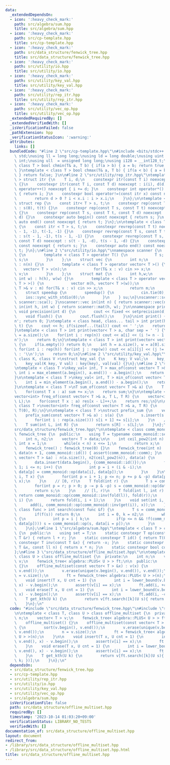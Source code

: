 ```yaml
---
data:
  _extendedDependsOn:
  - icon: ':heavy_check_mark:'
    path: src/algebra/sum.hpp
    title: src/algebra/sum.hpp
  - icon: ':heavy_check_mark:'
    path: src/cp-template.hpp
    title: src/cp-template.hpp
  - icon: ':heavy_check_mark:'
    path: src/data_structure/fenwick_tree.hpp
    title: src/data_structure/fenwick_tree.hpp
  - icon: ':heavy_check_mark:'
    path: src/utility/io.hpp
    title: src/utility/io.hpp
  - icon: ':heavy_check_mark:'
    path: src/utility/key_val.hpp
    title: src/utility/key_val.hpp
  - icon: ':heavy_check_mark:'
    path: src/utility/rep_itr.hpp
    title: src/utility/rep_itr.hpp
  - icon: ':heavy_check_mark:'
    path: src/utility/vec_op.hpp
    title: src/utility/vec_op.hpp
  _extendedRequiredBy: []
  _extendedVerifiedWith: []
  _isVerificationFailed: false
  _pathExtension: hpp
  _verificationStatusIcon: ':warning:'
  attributes:
    links: []
  bundledCode: "#line 2 \"src/cp-template.hpp\"\n#include <bits/stdc++.h>\nusing namespace\
    \ std;\nusing ll = long long;\nusing ld = long double;\nusing uint = unsigned\
    \ int;\nusing ull  = unsigned long long;\nusing i128 = __int128_t;\ntemplate <\
    \ class T > bool chmin(T& a, T b) { if(a > b) { a = b; return true; } return false;\
    \ }\ntemplate < class T > bool chmax(T& a, T b) { if(a < b) { a = b; return true;\
    \ } return false; }\n\n#line 2 \"src/utility/rep_itr.hpp\"\ntemplate < class T\
    \ > struct itr {\n    T i, d;\n    constexpr itr(const T i) noexcept : i(i), d(1)\
    \ {}\n    constexpr itr(const T i, const T d) noexcept : i(i), d(d) {}\n    void\
    \ operator++() noexcept { i += d; }\n    constexpr int operator*() const noexcept\
    \ { return i; }\n    constexpr bool operator!=(const itr x) const noexcept {\n\
    \        return d > 0 ? i < x.i : i > x.i;\n    }\n};\n\ntemplate < class T >\
    \ struct rep {\n    const itr< T > s, t;\n    constexpr rep(const T t) noexcept\
    \ : s(0), t(t) {}\n    constexpr rep(const T s, const T t) noexcept : s(s), t(t)\
    \ {}\n    constexpr rep(const T s, const T t, const T d) noexcept : s(s, d), t(t,\
    \ d) {}\n    constexpr auto begin() const noexcept { return s; }\n    constexpr\
    \ auto end() const noexcept { return t; }\n};\n\ntemplate < class T > struct revrep\
    \ {\n    const itr < T > s, t;\n    constexpr revrep(const T t) noexcept : s(t\
    \ - 1, -1), t(-1, -1) {}\n    constexpr revrep(const T s, const T t) noexcept\
    \ : s(t - 1, -1), t(s - 1, -1) {}\n    constexpr revrep(const T s, const T t,\
    \ const T d) noexcept : s(t - 1, -d), t(s - 1, -d) {}\n    constexpr auto begin()\
    \ const noexcept { return s; }\n    constexpr auto end() const noexcept { return\
    \ t; }\n};\n#line 2 \"src/utility/io.hpp\"\nnamespace scanner {\n    struct sca\
    \ {\n        template < class T > operator T() {\n            T s; cin >> s; return\
    \ s;\n        }\n    };\n    struct vec {\n        int n;\n        vec(int n)\
    \ : n(n) {}\n        template < class T > operator vector< T >() {\n         \
    \   vector< T > v(n);\n            for(T& x : v) cin >> x;\n            return\
    \ v;\n        }\n    };\n    struct mat {\n        int h,w;\n        mat(int h,\
    \ int w) : h(h), w(w) {}\n        template < class T > operator vector< vector<\
    \ T > >() {\n            vector m(h, vector< T >(w));\n            for(vector<\
    \ T >& v : m) for(T& x : v) cin >> x;\n            return m;\n        }\n    };\n\
    \    struct speedup {\n        speedup() {\n            cin.tie(0);\n        \
    \    ios::sync_with_stdio(0);\n        }\n    } su;\n}\nscanner::sca in() { return\
    \ scanner::sca(); }\nscanner::vec in(int n) { return scanner::vec(n); }\nscanner::mat\
    \ in(int h, int w) { return scanner::mat(h, w); }\n\nnamespace printer {\n   \
    \ void precision(int d) {\n        cout << fixed << setprecision(d);\n    }\n\
    \    void flush() {\n        cout.flush();\n    }\n}\nint print() { cout << '\\\
    n'; return 0; }\ntemplate < class head, class... tail > int print(head&& h, tail&&...\
    \ t) {\n    cout << h; if(sizeof...(tail)) cout << ' ';\n    return print(forward<tail>(t)...);\n\
    }\ntemplate < class T > int print(vector< T > a, char sep = ' ') {\n    int n\
    \ = a.size();\n    for(int i : rep(n)) cout << a[i] << (i != n - 1 ? sep : '\\\
    n');\n    return 0;\n}\ntemplate < class T > int print(vector< vector< T > > a)\
    \ {\n    if(a.empty()) return 0;\n    int h = a.size(), w = a[0].size();\n   \
    \ for(int i : rep(h)) for(int j : rep(w)) cout << a[i][j] << (j != w - 1 ? ' '\
    \ : '\\n');\n    return 0;\n}\n#line 2 \"src/utility/key_val.hpp\"\ntemplate <\
    \ class K, class V >\nstruct key_val {\n    K key; V val;\n    key_val() {}\n\
    \    key_val(K key, V val) : key(key), val(val) {}\n};\n#line 2 \"src/utility/vec_op.hpp\"\
    \ntemplate < class T >\nkey_val< int, T > max_of(const vector< T >& a) {\n   \
    \ int i = max_element(a.begin(), a.end()) - a.begin();\n    return {i, a[i]};\n\
    }\n\ntemplate < class T >\nkey_val< int, T > min_of(const vector< T >& a) {\n\
    \    int i = min_element(a.begin(), a.end()) - a.begin();\n    return {i, a[i]};\n\
    }\n\ntemplate < class T >\nT sum_of(const vector< T >& a) {\n    T sum = 0;\n\
    \    for(const T x : a) sum += x;\n    return sum;\n}\n\ntemplate < class T >\n\
    vector<int> freq_of(const vector< T >& a, T L, T R) {\n    vector<int> res(R -\
    \ L);\n    for(const T x : a) res[x - L]++;\n    return res;\n}\n\ntemplate <\
    \ class T >\nvector<int> freq_of(const vector< T >& a, T R) {\n    return freq_of(a,\
    \ T(0), R);\n}\n\ntemplate < class T >\nstruct prefix_sum {\n    vector< T > s;\n\
    \    prefix_sum(const vector< T >& a) : s(a) {\n        s.insert(s.begin(), T(0));\n\
    \        for(int i : rep(a.size())) s[i + 1] += s[i];\n    }\n    // [L, R)\n\
    \    T sum(int L, int R) {\n        return s[R] - s[L];\n    }\n};\n#line 2 \"\
    src/data_structure/fenwick_tree.hpp\"\n\ntemplate < class comm_monoid > class\
    \ fenwick_tree {\n  public:\n    using T = typename comm_monoid::set;\n\n  private:\n\
    \    int n, n2;\n    vector< T > data;\n\n    int ceil_pow2(int n) {\n       \
    \ int x = 1;\n        while(x < n) x <<= 1;\n        return x;\n    }\n\n  public:\n\
    \    fenwick_tree() : fenwick_tree(0) {}\n    fenwick_tree(int n) : n(n), n2(ceil_pow2(n)),\
    \ data(n + 1, comm_monoid::id()) { assert(comm_monoid::comm); }\n    fenwick_tree(const\
    \ vector< T > &a) : n(a.size()), n2(ceil_pow2(n)), data(a) {\n        assert(comm_monoid::comm);\n\
    \        data.insert(data.begin(), {comm_monoid::id()});\n        for(int i =\
    \ 1; i <= n; i++) {\n            int p = i + (i & -i);\n            if(p <= n)\
    \ data[p] = comm_monoid::op(data[i], data[p]);\n        }\n    }\n\n    void add(int\
    \ i, T x) {\n        for(int p = i + 1; p <= n; p += p & -p) data[p] = comm_monoid::op(data[p],\
    \ x);\n    }\n    // [0, r)\n    T fold(int r) {\n        T s = comm_monoid::id();\n\
    \        for(int p = r; p > 0; p -= p & -p) s = comm_monoid::op(data[p], s);\n\
    \        return s;\n    }\n    // [l, r)\n    T fold(int l, int r) {\n       \
    \ return comm_monoid::op(comm_monoid::inv(fold(l)), fold(r));\n    }\n    T get(int\
    \ i) {\n        return fold(i, i + 1);\n    }\n    void set(int i, T x) {\n  \
    \      add(i, comm_monoid::op(comm_monoid::inv(get(i)), x));\n    }\n    template<\
    \ class func > int search(const func &f) {\n        T s = comm_monoid::id();\n\
    \        if(f(s)) return 0;\n        int i = 0, k = n2;\n        while(k >>= 1)\
    \ {\n            int p = i | k;\n            if(p <= n && !f(comm_monoid::op(s,\
    \ data[p]))) s = comm_monoid::op(s, data[i = p]);\n        }\n        return i;\n\
    \    }\n};\n#line 1 \"src/algebra/sum.hpp\"\ntemplate < class T > class sum_monoid\
    \ {\n  public:\n    using set = T;\n    static constexpr T op(const T &l, const\
    \ T &r) { return l + r; }\n    static constexpr T id() { return T(0); }\n    static\
    \ constexpr T inv(const T &x) { return -x; }\n    static constexpr T pow(const\
    \ T &x, const ll n) { return x * n; }\n    static constexpr bool comm = true;\n\
    };\n#line 3 \"src/data_structure/offline_multiset.hpp\"\n\ntemplate < class T,\
    \ class U > class offline_multiset {\n  private:\n    int n;\n    vector< T >\
    \ v;\n    fenwick_tree< algebra::PLUS< U > > ft;\n\n  public:\n    offline_multiset()\
    \ {}\n    offline_multiset(const vector< T > &x) : v(x) {\n        sort(v.begin(),\
    \ v.end());\n        v.erase(unique(v.begin(), v.end()), v.end());\n        n\
    \ = v.size();\n        ft = fenwick_tree< algebra::PLUS< U > >(n);\n    }\n\n\
    \    void insert(T x, U cnt = 1) {\n        int i = lower_bound(v.begin(), v.end(),\
    \ x) - v.begin();\n        assert(v[i] == x);\n        ft.add(i, +cnt);\n    }\n\
    \    void erase(T x, U cnt = 1) {\n        int i = lower_bound(v.begin(), v.end(),\
    \ x) - v.begin();\n        assert(v[i] == x);\n        ft.add(i, -cnt);\n    }\n\
    \    T get_kth(U k) {\n        return v[ft.search([k](U s){ return s >= k; })];\n\
    \    }\n};\n"
  code: "#include \"src/data_structure/fenwick_tree.hpp\"\n#include \"src/algebra/sum.hpp\"\
    \n\ntemplate < class T, class U > class offline_multiset {\n  private:\n    int\
    \ n;\n    vector< T > v;\n    fenwick_tree< algebra::PLUS< U > > ft;\n\n  public:\n\
    \    offline_multiset() {}\n    offline_multiset(const vector< T > &x) : v(x)\
    \ {\n        sort(v.begin(), v.end());\n        v.erase(unique(v.begin(), v.end()),\
    \ v.end());\n        n = v.size();\n        ft = fenwick_tree< algebra::PLUS<\
    \ U > >(n);\n    }\n\n    void insert(T x, U cnt = 1) {\n        int i = lower_bound(v.begin(),\
    \ v.end(), x) - v.begin();\n        assert(v[i] == x);\n        ft.add(i, +cnt);\n\
    \    }\n    void erase(T x, U cnt = 1) {\n        int i = lower_bound(v.begin(),\
    \ v.end(), x) - v.begin();\n        assert(v[i] == x);\n        ft.add(i, -cnt);\n\
    \    }\n    T get_kth(U k) {\n        return v[ft.search([k](U s){ return s >=\
    \ k; })];\n    }\n};\n"
  dependsOn:
  - src/data_structure/fenwick_tree.hpp
  - src/cp-template.hpp
  - src/utility/rep_itr.hpp
  - src/utility/io.hpp
  - src/utility/key_val.hpp
  - src/utility/vec_op.hpp
  - src/algebra/sum.hpp
  isVerificationFile: false
  path: src/data_structure/offline_multiset.hpp
  requiredBy: []
  timestamp: '2023-10-14 01:03:20+09:00'
  verificationStatus: LIBRARY_NO_TESTS
  verifiedWith: []
documentation_of: src/data_structure/offline_multiset.hpp
layout: document
redirect_from:
- /library/src/data_structure/offline_multiset.hpp
- /library/src/data_structure/offline_multiset.hpp.html
title: src/data_structure/offline_multiset.hpp
---
```


